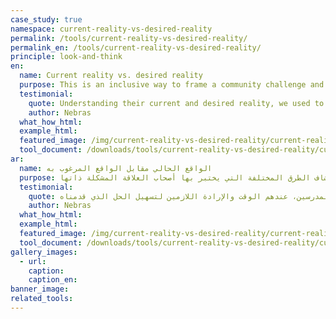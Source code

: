 ```yaml
---
case_study: true
namespace: current-reality-vs-desired-reality
permalink: /tools/current-reality-vs-desired-reality/
permalink_en: /tools/current-reality-vs-desired-reality/
principle: look-and-think
en:
  name: Current reality vs. desired reality
  purpose: This is an inclusive way to frame a community challenge and explore how different stakeholders experience the same problem.
  testimonial:
    quote: Understanding their current and desired reality, we used to keep asking ourselves questions at every step. Everytime we did this, more questions and solutions emerged that we were not expecting, yet they led us to unique opportunity spaces. For example, we started hearing parents state their desire to spend time with their child after school, to do something together and learn at the same time. At the time, we were focusing on teachers as our intended user, yet hearing that desire from parents made us realize that parents, unlike teachers, had the time and willingness to facilitate our solution.
    author: Nebras
  what_how_html:
  example_html:
  featured_image: /img/current-reality-vs-desired-reality/current-reality-vs-desired-reality-en.jpg
  tool_document: /downloads/tools/current-reality-vs-desired-reality/current-reality-vs-desired-reality-en.pdf
ar:
  name: الواقع الحالي مقابل الواقع المرغوب به
  purpose: تعد هذه الأداة طريقة شاملة لتأطير التحدي المجتمعي واستكشاف الطرق المختلفة التي يختبر بها أصحاب العلاقة المشكلة ذاتها.
  testimonial:
    quote: لفهم واقع هؤلاء الناس الحالي والمرغوب به، سألنا أنفسنا في كل خطوة. في كل مرة قمنا بها بفعل ذلك، ظهرت أسئلة وحلول جديدة لم نكن نتوقعها، ولكنها أخذتنا إلى فضاءات فرص فريدة من نوعها. مثلًا، بدأنا نسمع من الأهل أنهم يرغبون في قضاء وقت مع أولادهم بعد المدرسة يقومون خلالها بعمل نشاطات معًا والتعلّم في نفس الوقت. في ذلك الوقت، كان تركيزنا على المدرسين كمستخدم مستهدف بالنسبة لنا، ولكن بعد ما سمعنا رغبة الأهل، أدركنا أن الأهل بعكس المدرسين، عندهم الوقت والإرادة اللازمين لتسهيل الحل الذي قدمناه
    author: Nebras
  what_how_html:
  example_html:
  featured_image: /img/current-reality-vs-desired-reality/current-reality-vs-desired-reality-ar.jpg
  tool_document: /downloads/tools/current-reality-vs-desired-reality/current-reality-vs-desired-reality-ar.pdf
gallery_images:
  - url:
    caption:
    caption_en:
banner_image:
related_tools:
---
```

